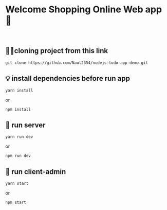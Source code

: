 # Welcome Shopping Online Web app 👋
<br>

## 🐧🐧cloning project from this link 

```
git clone https://github.com/Naul2354/nodejs-todo-app-demo.git
```

## 💡 install dependencies before run app

```
yarn install
```

<p>or</p>

```
npm install
```

## 🔎 run server

```
yarn run dev
```

<p>or</p>

```
npm run dev
```
## 🔎 run client-admin

```
yarn start
```

<p>or</p>

```
npm start
```

<!-- ## 🖥️ open this app at your browser

```
http://localhost:8089
``` -->
